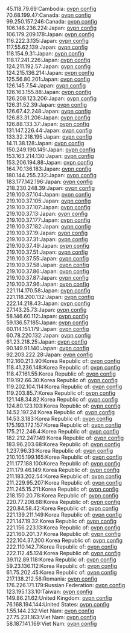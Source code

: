 45.118.79.69:Cambodia: [ovpn config](vpn/45_118_79_69.ovpn)  
70.68.199.47:Canada: [ovpn config](vpn/70_68_199_47.ovpn)  
99.250.157.246:Canada: [ovpn config](vpn/99_250_157_246.ovpn)  
106.146.236.224:Japan: [ovpn config](vpn/106_146_236_224.ovpn)  
106.179.209.178:Japan: [ovpn config](vpn/106_179_209_178.ovpn)  
116.222.3.135:Japan: [ovpn config](vpn/116_222_3_135.ovpn)  
117.55.62.139:Japan: [ovpn config](vpn/117_55_62_139.ovpn)  
118.154.9.31:Japan: [ovpn config](vpn/118_154_9_31.ovpn)  
118.17.241.226:Japan: [ovpn config](vpn/118_17_241_226.ovpn)  
124.211.192.57:Japan: [ovpn config](vpn/124_211_192_57.ovpn)  
124.215.136.214:Japan: [ovpn config](vpn/124_215_136_214.ovpn)  
125.56.80.201:Japan: [ovpn config](vpn/125_56_80_201.ovpn)  
126.145.7.54:Japan: [ovpn config](vpn/126_145_7_54.ovpn)  
126.163.155.88:Japan: [ovpn config](vpn/126_163_155_88.ovpn)  
126.208.123.206:Japan: [ovpn config](vpn/126_208_123_206.ovpn)  
126.31.52.39:Japan: [ovpn config](vpn/126_31_52_39.ovpn)  
126.67.42.248:Japan: [ovpn config](vpn/126_67_42_248.ovpn)  
126.83.31.206:Japan: [ovpn config](vpn/126_83_31_206.ovpn)  
126.88.133.37:Japan: [ovpn config](vpn/126_88_133_37.ovpn)  
131.147.226.44:Japan: [ovpn config](vpn/131_147_226_44.ovpn)  
133.32.218.195:Japan: [ovpn config](vpn/133_32_218_195.ovpn)  
14.11.38.128:Japan: [ovpn config](vpn/14_11_38_128.ovpn)  
150.249.190.149:Japan: [ovpn config](vpn/150_249_190_149.ovpn)  
153.163.214.130:Japan: [ovpn config](vpn/153_163_214_130.ovpn)  
153.206.194.88:Japan: [ovpn config](vpn/153_206_194_88.ovpn)  
164.70.136.183:Japan: [ovpn config](vpn/164_70_136_183.ovpn)  
180.144.255.232:Japan: [ovpn config](vpn/180_144_255_232.ovpn)  
183.177.142.196:Japan: [ovpn config](vpn/183_177_142_196.ovpn)  
218.230.248.39:Japan: [ovpn config](vpn/218_230_248_39.ovpn)  
219.100.37.104:Japan: [ovpn config](vpn/219_100_37_104.ovpn)  
219.100.37.105:Japan: [ovpn config](vpn/219_100_37_105.ovpn)  
219.100.37.107:Japan: [ovpn config](vpn/219_100_37_107.ovpn)  
219.100.37.13:Japan: [ovpn config](vpn/219_100_37_13.ovpn)  
219.100.37.177:Japan: [ovpn config](vpn/219_100_37_177.ovpn)  
219.100.37.182:Japan: [ovpn config](vpn/219_100_37_182.ovpn)  
219.100.37.19:Japan: [ovpn config](vpn/219_100_37_19.ovpn)  
219.100.37.31:Japan: [ovpn config](vpn/219_100_37_31.ovpn)  
219.100.37.49:Japan: [ovpn config](vpn/219_100_37_49.ovpn)  
219.100.37.51:Japan: [ovpn config](vpn/219_100_37_51.ovpn)  
219.100.37.55:Japan: [ovpn config](vpn/219_100_37_55.ovpn)  
219.100.37.58:Japan: [ovpn config](vpn/219_100_37_58.ovpn)  
219.100.37.86:Japan: [ovpn config](vpn/219_100_37_86.ovpn)  
219.100.37.87:Japan: [ovpn config](vpn/219_100_37_87.ovpn)  
219.100.37.96:Japan: [ovpn config](vpn/219_100_37_96.ovpn)  
221.114.170.58:Japan: [ovpn config](vpn/221_114_170_58.ovpn)  
221.118.200.132:Japan: [ovpn config](vpn/221_118_200_132.ovpn)  
222.14.218.43:Japan: [ovpn config](vpn/222_14_218_43.ovpn)  
27.143.25.73:Japan: [ovpn config](vpn/27_143_25_73.ovpn)  
58.146.60.112:Japan: [ovpn config](vpn/58_146_60_112.ovpn)  
59.136.57.185:Japan: [ovpn config](vpn/59_136_57_185.ovpn)  
60.114.151.179:Japan: [ovpn config](vpn/60_114_151_179.ovpn)  
60.78.220.132:Japan: [ovpn config](vpn/60_78_220_132.ovpn)  
61.23.218.25:Japan: [ovpn config](vpn/61_23_218_25.ovpn)  
90.149.91.140:Japan: [ovpn config](vpn/90_149_91_140.ovpn)  
92.203.222.28:Japan: [ovpn config](vpn/92_203_222_28.ovpn)  
112.160.213.90:Korea Republic of: [ovpn config](vpn/112_160_213_90.ovpn)  
118.41.236.148:Korea Republic of: [ovpn config](vpn/118_41_236_148.ovpn)  
118.47.161.55:Korea Republic of: [ovpn config](vpn/118_47_161_55.ovpn)  
119.192.66.30:Korea Republic of: [ovpn config](vpn/119_192_66_30.ovpn)  
119.202.104.114:Korea Republic of: [ovpn config](vpn/119_202_104_114.ovpn)  
119.203.85.7:Korea Republic of: [ovpn config](vpn/119_203_85_7.ovpn)  
121.148.34.82:Korea Republic of: [ovpn config](vpn/121_148_34_82.ovpn)  
124.80.123.103:Korea Republic of: [ovpn config](vpn/124_80_123_103.ovpn)  
14.52.197.24:Korea Republic of: [ovpn config](vpn/14_52_197_24.ovpn)  
14.53.3.183:Korea Republic of: [ovpn config](vpn/14_53_3_183.ovpn)  
175.193.172.157:Korea Republic of: [ovpn config](vpn/175_193_172_157.ovpn)  
175.212.246.4:Korea Republic of: [ovpn config](vpn/175_212_246_4.ovpn)  
182.212.247.149:Korea Republic of: [ovpn config](vpn/182_212_247_149.ovpn)  
183.96.203.68:Korea Republic of: [ovpn config](vpn/183_96_203_68.ovpn)  
1.237.96.33:Korea Republic of: [ovpn config](vpn/1_237_96_33.ovpn)  
210.105.199.165:Korea Republic of: [ovpn config](vpn/210_105_199_165.ovpn)  
211.177.188.100:Korea Republic of: [ovpn config](vpn/211_177_188_100.ovpn)  
211.179.46.149:Korea Republic of: [ovpn config](vpn/211_179_46_149.ovpn)  
211.183.202.54:Korea Republic of: [ovpn config](vpn/211_183_202_54.ovpn)  
211.229.95.207:Korea Republic of: [ovpn config](vpn/211_229_95_207.ovpn)  
211.245.15.211:Korea Republic of: [ovpn config](vpn/211_245_15_211.ovpn)  
218.150.20.78:Korea Republic of: [ovpn config](vpn/218_150_20_78.ovpn)  
220.77.208.68:Korea Republic of: [ovpn config](vpn/220_77_208_68.ovpn)  
220.84.58.42:Korea Republic of: [ovpn config](vpn/220_84_58_42.ovpn)  
221.139.211.149:Korea Republic of: [ovpn config](vpn/221_139_211_149.ovpn)  
221.147.19.32:Korea Republic of: [ovpn config](vpn/221_147_19_32.ovpn)  
221.156.223.13:Korea Republic of: [ovpn config](vpn/221_156_223_13.ovpn)  
221.160.201.37:Korea Republic of: [ovpn config](vpn/221_160_201_37.ovpn)  
222.104.37.200:Korea Republic of: [ovpn config](vpn/222_104_37_200.ovpn)  
222.110.142.7:Korea Republic of: [ovpn config](vpn/222_110_142_7.ovpn)  
222.112.45.124:Korea Republic of: [ovpn config](vpn/222_112_45_124.ovpn)  
39.112.89.118:Korea Republic of: [ovpn config](vpn/39_112_89_118.ovpn)  
59.23.136.112:Korea Republic of: [ovpn config](vpn/59_23_136_112.ovpn)  
61.75.202.45:Korea Republic of: [ovpn config](vpn/61_75_202_45.ovpn)  
217.138.212.58:Romania: [ovpn config](vpn/217_138_212_58.ovpn)  
176.226.171.179:Russian Federation: [ovpn config](vpn/176_226_171_179.ovpn)  
123.195.133.10:Taiwan: [ovpn config](vpn/123_195_133_10.ovpn)  
149.86.21.62:United Kingdom: [ovpn config](vpn/149_86_21_62.ovpn)  
76.168.194.144:United States: [ovpn config](vpn/76_168_194_144.ovpn)  
1.55.144.232:Viet Nam: [ovpn config](vpn/1_55_144_232.ovpn)  
27.75.231.163:Viet Nam: [ovpn config](vpn/27_75_231_163.ovpn)  
58.187.141.169:Viet Nam: [ovpn config](vpn/58_187_141_169.ovpn)  
